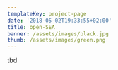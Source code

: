 ```yaml
---
templateKey: project-page
date: '2018-05-02T19:33:55+02:00'
title: open-SEA
banner: /assets/images/black.jpg
thumb: /assets/images/green.png
---
```

tbd
